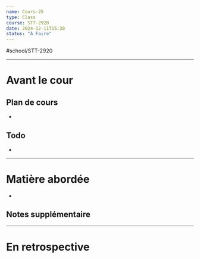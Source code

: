 ```yaml
---
name: Cours-25
type: Class
course: STT-2920
date: 2024-12-11T15:30
status: "À Faire"
---
```

#school/STT-2920 
***
# Avant le cour
## Plan de cours
- 

## Todo
- 

---
# Matière abordée

- 

## Notes supplémentaire


---
# En retrospective


